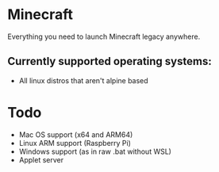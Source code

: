 # Minecraft
Everything you need to launch Minecraft legacy anywhere.

## Currently supported operating systems:
- All linux distros that aren't alpine based

# Todo
- Mac OS support (x64 and ARM64)
- Linux ARM support (Raspberry Pi)
- Windows support (as in raw .bat without WSL)
- Applet server 
